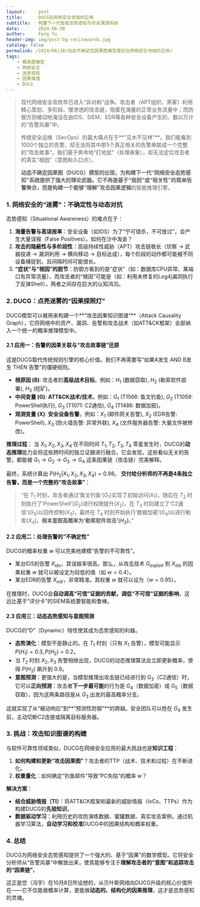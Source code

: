 ```yaml
---
layout:     post
title:      DUCG在网络安全领域的应用
subtitle:   构建下一代智能态势感知与攻击溯源系统
date:       2024-06-30
author:     Feng Yu
header-img: img/post-bg-recitewords.jpg
catalog: false
permalink: /2024/06/30/动态不确定性因果图模型理论在网络安全领域的应用/
tags:
    - 概率图模型
    - 网络安全
    - 态势感知
    - 因果推理
    - DUCG
---
```


> 现代网络安全攻防早已进入“非对称”战争。攻击者（APT组织、黑客）利用精心策划、多阶段、慢渗透的攻击链，隐匿在海量的正常业务流量中；而防御方则被动地淹没在由IDS、SIEM、EDR等各种安全设备产生的、数以万计的“告警风暴”中。
>
> 传统安全运维（SecOps）的最大痛点在于**“见木不见林”**。我们能看到1000个独立的告警，却无法将其中那5个真正相关的告警串联成一个完整的“攻击故事”。我们疲于奔命地“打地鼠”（处理表象），却无法定位攻击者的真实“根因”（意图和入口点）。
>
> **动态不确定因果图（DUCG）**模型的出现，为构建下一代“网络安全态势感知”系统提供了强大的理论武器。它不再是基于“规则”或“相关性”的简单告警聚合，而是构建一个能够**“理解”攻击因果逻辑**的智能推理引擎。

### 1. 网络安全的“迷雾”：不确定性与动态对抗

态势感知（Situational Awareness）的难点在于：

1.  **海量告警与高误报率**：安全设备（如IDS）为了“宁可错杀，不可放过”，会产生大量误报（False Positives）。如何在沙中淘金？
2.  **攻击的隐蔽性与多阶段性**：高级持续性威胁（APT）攻击链极长（侦察 $\rightarrow$ 武器投递 $\rightarrow$ 漏洞利用 $\rightarrow$ 横向移动 $\rightarrow$ 目标达成），每个阶段的动作都可能被不同设备捕捉到，且间隔时间可能很长。
3.  **“症状”与“根因”的脱节**：防御方看到的是“症状”（如：数据库CPU异常、某端口有异常流量），而攻击者的“根因”可能是（如：利用未修复的Log4j漏洞执行了反弹Shell）。两者之间存在巨大的认知鸿沟。

### 2. DUCG：点亮迷雾的“因果探照灯”

DUCG模型可以被用来构建一个**“攻击因果知识图谱”**（Attack Causality Graph），它将网络中的资产、漏洞、告警和攻击战术（如ATT&CK框架）全部纳入一个统一的概率推理模型中。

#### 2.1 应用一：告警的因果关联与“攻击故事链”还原

这是DUCG取代传统规则引擎的核心价值。我们不再需要写“如果A发生 AND B发生 THEN 告警”的僵硬规则。

* **根原因 (B)**: 攻击者的**高级战术目标**。例如：$H_1$ (数据窃取), $H_2$ (勒索软件部署), $H_3$ (挖矿)。
* **中间变量 (G)**: **ATT&CK战术/技术**。例如：$G_1$ (T1566: 鱼叉钓鱼), $G_2$ (T1059: PowerShell执行), $G_3$ (T1071: C2通信), $G_4$ (T1486: 数据加密)。
* **观测变量 (X)**: **安全设备告警**。例如：$X_1$ (邮件网关告警), $X_2$ (EDR告警: PowerShell), $X_3$ (防火墙告警: 异常外联), $X_4$ (文件服务器告警: 大量文件被修改)。

**推理过程**：
当 $X_1, X_2, X_3, X_4$ 在不同时间 $T_1, T_2, T_3, T_4$ 零星发生时，DUCG的**动态推理**能力会将这些跨时间的独立证据进行融合。它会发现，这些看似无关的告警，都能被 $G_1 \rightarrow G_2 \rightarrow G_3 \rightarrow G_4$ 这条因果链（攻击链）完美解释。

最终，系统计算出 $P(H_2 | X_1, X_2, X_3, X_4) = 0.98$。
**交付给分析师的不再是4条独立告警，而是一个完整的“攻击故事”**：
> “在 $T_1$ 时刻，攻击者通过‘鱼叉钓鱼’($G_1$)实现了初始访问($X_1$)，随后在 $T_2$ 时刻执行了‘PowerShell’($G_2$)进行权限提升($X_2$)，在 $T_3$ 时刻建立了‘C2通信’($G_3$)以回传控制($X_3$)，最终在 $T_4$ 时刻开始执行‘数据加密’($G_4$)以进行勒索($X_4$)。**根本意图高概率为‘勒索软件攻击’($H_2$)**。”

#### 2.2 应用二：处理告警的“不确定性”

DUCG的概率权重 $w$ 可以完美地建模“告警的不可靠性”。
* 某台IDS的告警 $X_{ids}$，其误报率很高。那么，从攻击技术 $G_{exploit}$ 到 $X_{ids}$ 的因果权重 $w$ 就可以被设定为较低的值（如 $w=0.4$）。
* 某台EDR的告警 $X_{edr}$，非常精准。其权重 $w$ 就可以设为（$w=0.95$）。

在推理时，DUCG会**自动调高“可信”证据的贡献，调低“不可信”证据的影响**，这远比基于“评分卡”的SIEM系统要智能和鲁棒。

#### 2.3 应用三：动态态势感知与意图预测

DUCG的“D”（Dynamic）特性使其成为态势感知的利器。

* **态势演化**：模型不是静止的。在 $T_1$ 时刻（只有 $X_1$ 告警），模型可能显示 $P(H_1)=0.3, P(H_2)=0.2$。
* 当 $T_2$ 时刻 $X_2, X_3$ 告警相继出现，DUCG的动态推理算法会立即更新概率，使得 $P(H_2)$ 飙升到 $0.9$。
* **意图预测**：更强大的是，当模型推理出攻击链已经进行到 $G_3$（C2通信）时，它可以**正向预测**：攻击者**下一步最可能**的行为是 $G_4$（数据加密）或 $G_5$（数据窃取），因为这两条路径是从 $G_3$ 出发的最高概率分支。

这就实现了从“被动响应”到**“预测性防御”**的跨越。安全团队可以抢在 $G_4$ 发生前，主动切断C2连接或隔离目标服务器。

### 3. 挑战：攻击知识图谱的构建

与软件可靠性领域类似，DUCG在网络安全应用的最大挑战也是**知识工程**：

1.  **如何构建和更新“攻击因果图”**？攻击者的TTP（战术、技术和过程）在不断进化。
2.  **权重量化**：如何确定“钓鱼邮件”导致“PC失陷”的概率 $w$？

**解决方案**：
* **结合威胁情报（TI）**：将ATT&CK框架和最新的威胁情报（IoCs、TTPs）作为构建DUCG的**先验知识**。
* **数据驱动学习**：利用历史的攻防演练数据、蜜罐数据、真实攻击案例，通过机器学习算法，**自动学习和校准**DUCG中的因果结构和概率权重。

### 4. 总结

DUCG为网络安全态势感知提供了一个强大的、基于“因果”的数学模型。它将安全分析师从“告警风暴”中解放出来，使其能够专注于**理解攻击者的“意图”**和**追踪攻击的“因果链”**。

这正是您（冯宇）在10月8日所设想的，从贝叶斯网络向DUCG升级的核心价值所在——它不仅能做概率计算，更能做**动态的、结构化的因果推理**，这才是态势感知的灵魂。
